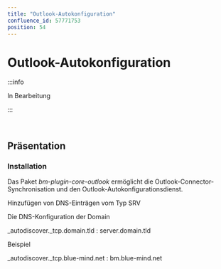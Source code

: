 ```yaml
---
title: "Outlook-Autokonfiguration"
confluence_id: 57771753
position: 54
---
```

# Outlook-Autokonfiguration


:::info

In Bearbeitung

:::

 

## Präsentation

### Installation

Das Paket *bm-plugin-core-outlook* ermöglicht die Outlook-Connector-Synchronisation und den Outlook-Autokonfigurationsdienst.

Hinzufügen von DNS-Einträgen vom Typ SRV

Die DNS-Konfiguration der Domain 

_autodiscover._tcp.domain.tld : server.domain.tld

Beispiel


_autodiscover._tcp.blue-mind.net : bm.blue-mind.net

